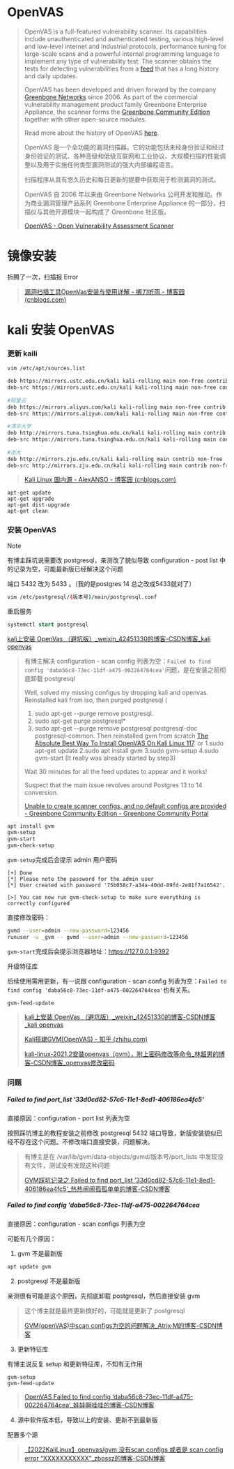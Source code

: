 # OpenVAS

> OpenVAS is a full-featured vulnerability scanner. Its capabilities include unauthenticated and authenticated testing, various high-level and low-level internet and industrial protocols, performance tuning for large-scale scans and a powerful internal programming language to implement any type of vulnerability test.
> The scanner obtains the tests for detecting vulnerabilities from a [feed](https://www.greenbone.net/en/feed-comparison/) that has a long history and daily updates.
>
> OpenVAS has been developed and driven forward by the company [Greenbone Networks](https://www.openvas.org/) since 2006. As part of the commercial vulnerability management product family Greenbone Enterprise Appliance, the scanner forms the [Greenbone Community Edition](https://greenbone.github.io/docs/latest/background.html#architecture) together with other open-source modules.
>
> Read more about the history of OpenVAS [here](https://greenbone.github.io/docs/latest/background.html#history-of-the-openvas-project).
>
> OpenVAS 是一个全功能的漏洞扫描器。它的功能包括未经身份验证和经过身份验证的测试、各种高级和低级互联网和工业协议、大规模扫描的性能调整以及用于实施任何类型漏洞测试的强大内部编程语言。
>
> 扫描程序从具有悠久历史和每日更新的提要中获取用于检测漏洞的测试。
>
> OpenVAS 自 2006 年以来由 Greenbone Networks 公司开发和推动。作为商业漏洞管理产品系列 Greenbone Enterprise Appliance 的一部分，扫描仪与其他开源模块一起构成了 Greenbone 社区版。
>
> [OpenVAS - Open Vulnerability Assessment Scanner](https://www.openvas.org/)

# 镜像安装

折腾了一次，扫描报 Error

> [漏洞扫描工具OpenVas安装与使用详解 - 搁刀听雨 - 博客园 (cnblogs.com)](https://www.cnblogs.com/sniepr/p/14190588.html)

# kali 安装 OpenVAS

### 更新 kaili

```bash
vim /etc/apt/sources.list

deb https://mirrors.ustc.edu.cn/kali kali-rolling main non-free contrib
deb-src https://mirrors.ustc.edu.cn/kali kali-rolling main non-free contrib
 
#阿里云
deb https://mirrors.aliyun.com/kali kali-rolling main non-free contrib
deb-src https://mirrors.aliyun.com/kali kali-rolling main non-free contrib
 
#清华大学
deb http://mirrors.tuna.tsinghua.edu.cn/kali kali-rolling main contrib non-free
deb-src https://mirrors.tuna.tsinghua.edu.cn/kali kali-rolling main contrib non-free
 
#浙大
deb http://mirrors.zju.edu.cn/kali kali-rolling main contrib non-free
deb-src http://mirrors.zju.edu.cn/kali kali-rolling main contrib non-free
```

> [Kali Linux 国内源 - AlexANSO - 博客园 (cnblogs.com)](https://www.cnblogs.com/R-S-PY/p/12949006.html)

```
apt-get update 
apt-get upgrade
apt-get dist-upgrade
apt-get clean
```

### 安装 OpenVAS

> [!NOTE]
>
> 有博主踩坑说需要改 postgresql，亲测改了貌似导致 configuration - post list 中的记录为空，可能最新版已经解决这个问题
>
> 端口 5432 改为 5433 。（我的是postgres 14 总之改成5433就对了）
>
> ```bash
> vim /etc/postgresql/(版本号)/main/postgresql.conf
> ```
>
> 重启服务
>
> ```sql
> systemctl start postgresql
> ```
> [kali上安装 OpenVas （避坑版）_weixin_42451330的博客-CSDN博客_kali openvas](https://blog.csdn.net/weixin_42451330/article/details/123254375)

> 有博主解决 configuration - scan config 列表为空：`Failed to find config 'daba56c8-73ec-11df-a475-002264764cea'`问题，是在安装之前彻底卸载 postgresql
>
> Well, solved my missing configus by dropping kali and openvas. Reinstalled kali from iso, then purged postgresql (
>
> 1. sudo apt-get --purge remove postgresql.
> 2. sudo apt-get purge postgresql*
> 3. sudo apt-get --purge remove postgresql postgresql-doc postgresql-common.
>    Then reinstalled gvm from scratch
>    [The Absolute Best Way To Install OpenVAS On Kali Linux 117](https://www.hackingloops.com/install-openvas-kali-linux/). or
>    1.sudo apt-get update
>    2.sudo apt install gvm
>    3.sudo gvm-setup
>    4.sudo gvm-start (It really was already started by step3)
>
> Wait 30 minutes for all the feed updates to appear and it works!
>
> Suspect that the main issue revolves around Postgres 13 to 14 conversion.
>
> [Unable to create scanner configs, and no default configs are provided - Greenbone Community Edition - Greenbone Community Portal](https://community.greenbone.net/t/unable-to-create-scanner-configs-and-no-default-configs-are-provided/7929/8)

```bash
apt install gvm
gvm-setup
gvm-start
gvm-check-setup
```

`gvm-setup`完成后会提示 admin 用户密码

```log
[+] Done
[*] Please note the password for the admin user
[*] User created with password '75b058c7-a34a-40dd-89fd-2e81f7a16542'.

[>] You can now run gvm-check-setup to make sure everything is correctly configured
```

直接修改密码：

```bash
gvmd --user=admin --new-password=123456
runuser -u _gvm -- gvmd --user=admin --new-password=123456
```

`gvm-start`完成后会提示浏览器地址：https://127.0.0.1:9392 

升级特征库

后续使用需用更新，有一说跟 configuration - scan config 列表为空：`Failed to find config 'daba56c8-73ec-11df-a475-002264764cea'`也有关系。

```
gvm-feed-update
```

> [kali上安装 OpenVas （避坑版）_weixin_42451330的博客-CSDN博客_kali openvas](https://blog.csdn.net/weixin_42451330/article/details/123254375)
>
> [Kali搭建GVM(OpenVAS) - 知乎 (zhihu.com)](https://zhuanlan.zhihu.com/p/512816528)
>
> [kali-linux-2021.2安装openvas（gvm），附上密码修改等命令_林超男的博客-CSDN博客_openvas修改密码](https://blog.csdn.net/qq_40846669/article/details/119034841)

### 问题

##### Failed to find port_list ‘33d0cd82-57c6-11e1-8ed1-406186ea4fc5‘

直接原因：configuration - port list 列表为空

按照踩坑博主的教程安装之前修改 postgresql 5432 端口导致，新版安装貌似已经不存在这个问题。不修改端口直接安装，问题解决。

> 有博主是在 /var/lib/gvm/data-objects/gvmd/版本号/port_lists 中发现没有文件，测试没有发现这种问题
>
> [GVM踩坑记录之 Failed to find port_list ‘33d0cd82-57c6-11e1-8ed1-406186ea4fc5‘_热热闹闹孤孤单单的博客-CSDN博客](https://blog.csdn.net/WSA1635/article/details/119256792)

##### Failed to find config 'daba56c8-73ec-11df-a475-002264764cea

直接原因：configuration - scan configs 列表为空

可能有几个原因：

1. gvm 不是最新版

```bash
apt update gvm
```

2. postgresql 不是最新版

亲测很有可能是这个原因，先彻底卸载 postgresql，然后直接安装 gvm

> 这个博主就是最终更新搞好的，可能就是更新了 postgresql
>
> [GVM(openVAS)中scan configs为空的问题解决_Atrix·M的博客-CSDN博客](https://blog.csdn.net/ArthasMenethil110/article/details/120260578)

3. 更新特征库

有博主说反复 setup 和更新特征库，不知有无作用

```bash
gvm-setup
gvm-feed-update
```

> [OpenVAS Failed to find config ‘daba56c8-73ec-11df-a475-002264764cea‘_娃娃啊哇哇的博客-CSDN博客](https://blog.csdn.net/csdn_NN/article/details/125431982)

4. 源中软件版本低，导致以上的安装、更新不到最新版

配置多个源

> [【2022KaliLinux】openvas/gvm 没有scan configs 或者是 scan config error “XXXXXXXXXXX”_zbossz的博客-CSDN博客](https://blog.csdn.net/weixin_54130714/article/details/125344745)
